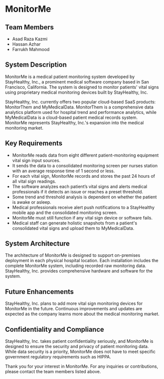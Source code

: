 # MonitorMe

## Team Members
- Asad Raza Kazmi
- Hassan Azhar
- Farrukh Mahmood

## System Description
MonitorMe is a medical patient monitoring system developed by StayHealthy, Inc., a prominent medical software company based in San Francisco, California. The system is designed to monitor patients' vital signs using proprietary medical monitoring devices built by StayHealthy, Inc.

StayHealthy, Inc. currently offers two popular cloud-based SaaS products: MonitorThem and MyMedicalData. MonitorThem is a comprehensive data analytics platform used for hospital trend and performance analytics, while MyMedicalData is a cloud-based patient medical records system. MonitorMe represents StayHealthy, Inc.'s expansion into the medical monitoring market.

## Key Requirements
- MonitorMe reads data from eight different patient-monitoring equipment vital sign input sources.
- It sends the data to a consolidated monitoring screen per nurses station with an average response time of 1 second or less.
- For each vital sign, MonitorMe records and stores the past 24 hours of all vital sign readings.
- The software analyzes each patient’s vital signs and alerts medical professionals if it detects an issue or reaches a preset threshold.
- Some trend and threshold analysis is dependent on whether the patient is awake or asleep.
- Medical professionals receive alert push notifications to a StayHealthy mobile app and the consolidated monitoring screen.
- MonitorMe must still function if any vital sign device or software fails.
- Medical staff can generate holistic snapshots from a patient's consolidated vital signs and upload them to MyMedicalData.

## System Architecture
The architecture of MonitorMe is designed to support on-premises deployment in each physical hospital location. Each installation includes the complete MonitorMe system, including recorded raw monitoring data. StayHealthy, Inc. provides comprehensive hardware and software for the system.

## Future Enhancements
StayHealthy, Inc. plans to add more vital sign monitoring devices for MonitorMe in the future. Continuous improvements and updates are expected as the company learns more about the medical monitoring market.

## Confidentiality and Compliance
StayHealthy, Inc. takes patient confidentiality seriously, and MonitorMe is designed to ensure the security and privacy of patient monitoring data. While data security is a priority, MonitorMe does not have to meet specific government regulatory requirements such as HIPPA.

Thank you for your interest in MonitorMe. For any inquiries or contributions, please contact the team members listed above.